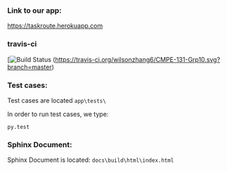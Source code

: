 ### Link to our app:

https://taskroute.herokuapp.com


### travis-ci
    
[![Build Status](https://travis-ci.org/wilsonzhang6/CMPE-131-Grp10.svg?branch=master)
(https://travis-ci.org/wilsonzhang6/CMPE-131-Grp10.svg?branch=master)


### Test cases:
Test cases are located ```app\tests\```

In order to run test cases, we type:

    py.test

### Sphinx Document:
Sphinx Document is located:
 ```docs\build\html\index.html```